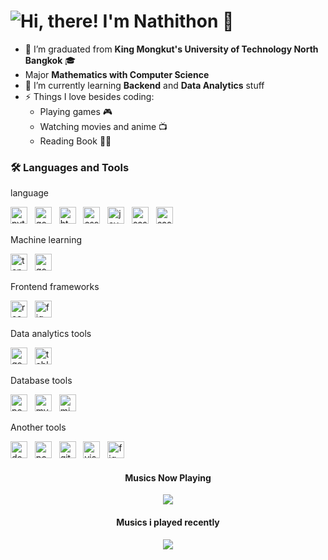 # ![Hi, there! I'm Nathithon 👋](https://readme-typing-svg.herokuapp.com?color=%2336BCF7&size=21+&duration=2000&center=true&vCenter=true&multiline=true&width=200&height=40&lines=Hi%2C+I'm+Nathithon!👋🏼;+;+)

- 🔭 I’m graduated from **King Mongkut's University of Technology North Bangkok** 🎓
- Major **Mathematics with Computer Science**
- 🌱 I’m currently learning **Backend** and **Data Analytics** stuff
- ⚡ Things I love besides coding:
  * Playing games 🎮
  * Watching movies and anime 📺
  * Reading Book 🧑‍🏫

### 🛠 Languages and Tools
<div align="">
<p>language</p>
    <img height="27" src="https://img.shields.io/badge/-Python-0d182b?style=for-the-badge&logo=python" alt="python"> &nbsp;
    <img height="27" src="https://img.shields.io/badge/-Go-0d182b?style=for-the-badge&logo=Go" alt="go"> &nbsp;
    <img height="27" src="https://img.shields.io/badge/-HTML-0d182b?style=for-the-badge&logo=html5" alt="html5"> &nbsp;
    <img height="27" src="https://img.shields.io/badge/-CSS-0d182b?style=for-the-badge&logo=css3&logoColor=1572B6" alt="css"> &nbsp;
 <img height="27" src="https://img.shields.io/badge/-JavaScript-0d182b?style=for-the-badge&logo=javascript" alt="javascript"> &nbsp;
    <img height="27" src="https://img.shields.io/badge/-Sass-0d182b?style=for-the-badge&logo=Sass&logoColor=CC6699" alt="sass"> &nbsp;
     <img height="27" src="https://img.shields.io/badge/-TypeScript-0d182b?style=for-the-badge&logo=TypeScript" alt="sass"> &nbsp;
 <p>Machine learning</p>
    <img height="27" src="https://img.shields.io/badge/-Tensorflow-0d182b?style=for-the-badge&logo=Tensorflow" alt="tensorflow"> &nbsp;
     <img height="27" src="https://img.shields.io/badge/-Google Colab-0d182b?style=for-the-badge&logo=googlecolab&logoColor=F9AB00" alt="googlecolab"> &nbsp;
<p>Frontend frameworks</p>
     <img height="27" src="https://img.shields.io/badge/-React.js-0d182b?style=for-the-badge&logo=react&logoColor=61DAFBF" alt="react"> &nbsp;
     <img height="27" src="https://img.shields.io/badge/-Angular-0d182b?style=for-the-badge&logo=Angular&logoColor=F24E1E" alt="figma"> &nbsp;
 <p>Data analytics tools</p>
    <img height="27" src="https://img.shields.io/badge/-Google Analytics-0d182b?style=for-the-badge&logo=googleanalytics&logoColor=E37400" alt="googleanalytics"> &nbsp;
    <img height="27" src="https://img.shields.io/badge/-Tableau-0d182b?style=for-the-badge&logo=tableau&logoColor=E97627" alt="tableau"> &nbsp;
 <p>Database tools</p>
     <img height="27" src="https://img.shields.io/badge/-PostgreSQL-0d182b?style=for-the-badge&logo=Postgresql" alt="postgresql"> &nbsp;
    <img height="27" src="https://img.shields.io/badge/-MySQL-0d182b?style=for-the-badge&logo=Mysql" alt="mysql"> &nbsp;
    <img height="27" src= "https://img.shields.io/badge/Microsoft%20SQL%20Server-0d182b?logo=microsoftsqlserver&logoColor=fff&style=for-the-badge" alt="microsoftsqlserver"> &nbsp;

 <P>Another tools</P>
     <img height="27" src="https://img.shields.io/badge/-Docker-0d182b?style=for-the-badge&logo=docker&logoColor=2496ED" alt="docker"> &nbsp;
    <img height="27" src="https://img.shields.io/badge/-Postman-0d182b?style=for-the-badge&logo=postman&logoColor=FF6C37" alt="postman"> &nbsp;
    <img height="27" src="https://img.shields.io/badge/-Git-0d182b?style=for-the-badge&logo=Git" alt="git"> &nbsp;
    <img height="27" src="https://img.shields.io/badge/-VS Code-0d182b?style=for-the-badge&logo=visualstudiocode&logoColor=007ACC" alt="visualstudiocode"> &nbsp;
    <img height="27" src="https://img.shields.io/badge/-Figma-0d182b?style=for-the-badge&logo=figma&logoColor=F24E1E" alt="figma"> &nbsp;
</div>
<h4 align="center">Musics Now Playing</h4>
<p align="center">
  <img src="https://spotify-github-profile.vercel.app/api/view?uid=21gwcdr7qqkar6opbc5izlvky&cover_image=true&theme=default&show_offline=false&background_color=121212&interchange=false)](https://spotify-github-profile.vercel.app/api/view?uid=21gwcdr7qqkar6opbc5izlvky&redirect=true)" style="text-align:center"/>
</p>
<h4 align="center">Musics i played recently</h4>
<p align="center">
  <img src="https://spotify-recently-played-readme.vercel.app/api?user=21gwcdr7qqkar6opbc5izlvky&count=5&unique=1" style="text-align:center"/>
</p>
